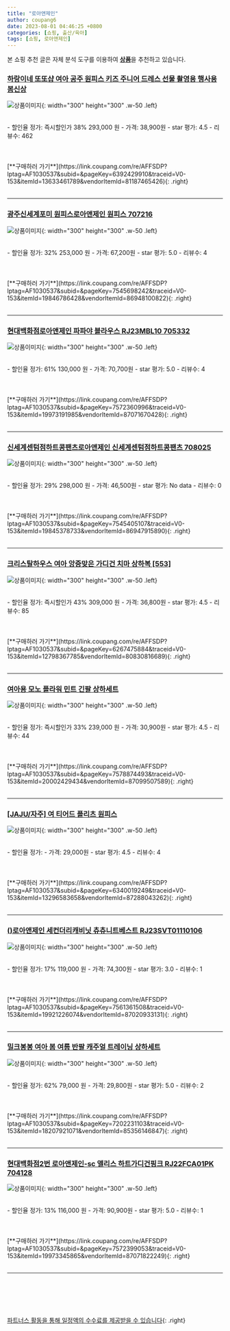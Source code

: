 ```yaml
---
title: "로아앤제인"
author: coupang6
date: 2023-08-01 04:46:25 +0800
categories: [쇼핑, 출산/육아]
tags: [쇼핑, 로아앤제인]
---
```


본 쇼핑 추천 글은 자체 분석 도구를 이용하여 [**상품**](https://link.coupang.com/a/bao1ui)을 추천하고 있습니다.

### [하랑이네 또또샵 여아 공주 원피스 키즈 주니어 드레스 선물 촬영용 행사용 봄신상](https://link.coupang.com/re/AFFSDP?lptag=AF1030537&subid=&pageKey=6392429910&traceid=V0-153&itemId=13633461789&vendorItemId=81187465426)

![상품이미지](https://thumbnail7.coupangcdn.com/thumbnails/remote/230x230ex/image/vendor_inventory/1c14/05d60330fa1dbc86628ce92fda0f44a379871b013dd5f2c9b682e0bbca67.jpg){: width="300" height="300" .w-50 .left}


<br>
- 할인율 정가: 즉시할인가 38%  293,000   원
- 가격: 38,900원
- star 평가: 4.5
- 리뷰수: 462
<br>
<br>
<br>
<br>
[**구매하러 가기**](https://link.coupang.com/re/AFFSDP?lptag=AF1030537&subid=&pageKey=6392429910&traceid=V0-153&itemId=13633461789&vendorItemId=81187465426){: .right}
<br>
<br>

---

### [광주신세계포미 원피스로아앤제인 원피스 707216](https://link.coupang.com/re/AFFSDP?lptag=AF1030537&subid=&pageKey=7545698242&traceid=V0-153&itemId=19846786428&vendorItemId=86948100822)

![상품이미지](https://thumbnail7.coupangcdn.com/thumbnails/remote/230x230ex/image/vendor_inventory/5c67/cb9bcbaaab949e217b99e25a913615f3a4a90df439174ac02e6ace22d950.jpg){: width="300" height="300" .w-50 .left}


<br>
- 할인율 정가: 32%  253,000   원
- 가격: 67,200원
- star 평가: 5.0
- 리뷰수: 4
<br>
<br>
<br>
<br>
[**구매하러 가기**](https://link.coupang.com/re/AFFSDP?lptag=AF1030537&subid=&pageKey=7545698242&traceid=V0-153&itemId=19846786428&vendorItemId=86948100822){: .right}
<br>
<br>

---

### [현대백화점로아앤제인 파파야 블라우스 RJ23MBL10 705332](https://link.coupang.com/re/AFFSDP?lptag=AF1030537&subid=&pageKey=7572360996&traceid=V0-153&itemId=19973191985&vendorItemId=87071670428)

![상품이미지](https://thumbnail9.coupangcdn.com/thumbnails/remote/230x230ex/image/vendor_inventory/5427/76edffe6c2d44ee1af9784ba562540ee142e52bc0f2cd22a9b3d1430aa2c.jpg){: width="300" height="300" .w-50 .left}


<br>
- 할인율 정가: 61%  130,000   원
- 가격: 70,700원
- star 평가: 5.0
- 리뷰수: 4
<br>
<br>
<br>
<br>
[**구매하러 가기**](https://link.coupang.com/re/AFFSDP?lptag=AF1030537&subid=&pageKey=7572360996&traceid=V0-153&itemId=19973191985&vendorItemId=87071670428){: .right}
<br>
<br>

---

### [신세계센텀점하트콩팬츠로아앤제인 신세계센텀점하트콩팬츠 708025](https://link.coupang.com/re/AFFSDP?lptag=AF1030537&subid=&pageKey=7545405107&traceid=V0-153&itemId=19845378733&vendorItemId=86947915890)

![상품이미지](https://thumbnail8.coupangcdn.com/thumbnails/remote/230x230ex/image/vendor_inventory/8fc0/e21deac7eeaa3c516f11afd2f49d00b81d1b917a557d82c8b815c353a0d5.jpg){: width="300" height="300" .w-50 .left}


<br>
- 할인율 정가: 29%  298,000   원
- 가격: 46,500원
- star 평가: No data
- 리뷰수: 0
<br>
<br>
<br>
<br>
[**구매하러 가기**](https://link.coupang.com/re/AFFSDP?lptag=AF1030537&subid=&pageKey=7545405107&traceid=V0-153&itemId=19845378733&vendorItemId=86947915890){: .right}
<br>
<br>

---

### [크리스탈하우스 여아 앙증맞은 가디건 치마 상하복 [553]](https://link.coupang.com/re/AFFSDP?lptag=AF1030537&subid=&pageKey=6267475884&traceid=V0-153&itemId=12798367785&vendorItemId=80830816689)

![상품이미지](https://thumbnail7.coupangcdn.com/thumbnails/remote/230x230ex/image/vendor_inventory/5b23/e468cae9be364e41434ab1e86db6b967ca9f624add711d725bbec3494f05.jpg){: width="300" height="300" .w-50 .left}


<br>
- 할인율 정가: 즉시할인가 43%  309,000   원
- 가격: 36,800원
- star 평가: 4.5
- 리뷰수: 85
<br>
<br>
<br>
<br>
[**구매하러 가기**](https://link.coupang.com/re/AFFSDP?lptag=AF1030537&subid=&pageKey=6267475884&traceid=V0-153&itemId=12798367785&vendorItemId=80830816689){: .right}
<br>
<br>

---

### [여아용 모노 플라워 민트 긴팔 상하세트](https://link.coupang.com/re/AFFSDP?lptag=AF1030537&subid=&pageKey=7578874493&traceid=V0-153&itemId=20002429434&vendorItemId=87099507589)

![상품이미지](https://thumbnail10.coupangcdn.com/thumbnails/remote/230x230ex/image/rs_quotation_api/w3bpqjuz/adc796d7431840e5bebdcc9a67085263.jpg){: width="300" height="300" .w-50 .left}


<br>
- 할인율 정가: 즉시할인가 33%  239,000   원
- 가격: 30,900원
- star 평가: 4.5
- 리뷰수: 44
<br>
<br>
<br>
<br>
[**구매하러 가기**](https://link.coupang.com/re/AFFSDP?lptag=AF1030537&subid=&pageKey=7578874493&traceid=V0-153&itemId=20002429434&vendorItemId=87099507589){: .right}
<br>
<br>

---

### [[JAJU/자주] 여 티어드 플리츠 원피스](https://link.coupang.com/re/AFFSDP?lptag=AF1030537&subid=&pageKey=6340019249&traceid=V0-153&itemId=13296583658&vendorItemId=87288043262)

![상품이미지](https://thumbnail8.coupangcdn.com/thumbnails/remote/230x230ex/image/vendor_inventory/0c84/54fced28e6ff1209630c9e8786d9566a18e6d278f3ba6ccd5cf80d725be7.jpg){: width="300" height="300" .w-50 .left}


<br>
- 할인율 정가: 
- 가격: 29,000원
- star 평가: 4.5
- 리뷰수: 4
<br>
<br>
<br>
<br>
[**구매하러 가기**](https://link.coupang.com/re/AFFSDP?lptag=AF1030537&subid=&pageKey=6340019249&traceid=V0-153&itemId=13296583658&vendorItemId=87288043262){: .right}
<br>
<br>

---

### [()로아앤제인 세컨더리캐비닛 츄츄니트베스트 RJ23SVT01110106](https://link.coupang.com/re/AFFSDP?lptag=AF1030537&subid=&pageKey=7561361508&traceid=V0-153&itemId=19921226074&vendorItemId=87020933131)

![상품이미지](https://thumbnail6.coupangcdn.com/thumbnails/remote/230x230ex/image/vendor_inventory/00d7/67b52b88744e880c77f67b36ace4d289672a8bb6d9404a891c770b6cdf34.jpg){: width="300" height="300" .w-50 .left}


<br>
- 할인율 정가: 17%  119,000   원
- 가격: 74,300원
- star 평가: 3.0
- 리뷰수: 1
<br>
<br>
<br>
<br>
[**구매하러 가기**](https://link.coupang.com/re/AFFSDP?lptag=AF1030537&subid=&pageKey=7561361508&traceid=V0-153&itemId=19921226074&vendorItemId=87020933131){: .right}
<br>
<br>

---

### [밀크봉봉 여아 봄 여름 반팔 캐주얼 트레이닝 상하세트](https://link.coupang.com/re/AFFSDP?lptag=AF1030537&subid=&pageKey=7202231103&traceid=V0-153&itemId=18207921071&vendorItemId=85356146847)

![상품이미지](https://thumbnail6.coupangcdn.com/thumbnails/remote/230x230ex/image/vendor_inventory/1538/824e6c06837949ef00eb1ef3bb2433e0a87f54f535853cea5affa7a9e666.jpg){: width="300" height="300" .w-50 .left}


<br>
- 할인율 정가: 62%  79,000   원
- 가격: 29,800원
- star 평가: 5.0
- 리뷰수: 2
<br>
<br>
<br>
<br>
[**구매하러 가기**](https://link.coupang.com/re/AFFSDP?lptag=AF1030537&subid=&pageKey=7202231103&traceid=V0-153&itemId=18207921071&vendorItemId=85356146847){: .right}
<br>
<br>

---

### [현대백화점2번 로아앤제인-sc 앨리스 하트가디건핑크 RJ22FCA01PK 704128](https://link.coupang.com/re/AFFSDP?lptag=AF1030537&subid=&pageKey=7572399053&traceid=V0-153&itemId=19973345865&vendorItemId=87071822249)

![상품이미지](https://thumbnail9.coupangcdn.com/thumbnails/remote/230x230ex/image/vendor_inventory/9848/e0fa838b6ae469ed7acd182110e3b7d534282340e4b9a24220b35660eec6.jpg){: width="300" height="300" .w-50 .left}


<br>
- 할인율 정가: 13%  116,000   원
- 가격: 90,900원
- star 평가: 5.0
- 리뷰수: 1
<br>
<br>
<br>
<br>
[**구매하러 가기**](https://link.coupang.com/re/AFFSDP?lptag=AF1030537&subid=&pageKey=7572399053&traceid=V0-153&itemId=19973345865&vendorItemId=87071822249){: .right}
<br>
<br>

---
<br><br><br><br><br> [파트너스 활동을 통해 일정액의 수수료를 제공받을 수 있습니다](https://link.coupang.com/a/bao1ui){: .right}